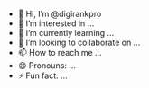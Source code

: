 - 👋 Hi, I’m @digirankpro
- 👀 I’m interested in ...
- 🌱 I’m currently learning ...
- 💞️ I’m looking to collaborate on ...
- 📫 How to reach me ...
- 😄 Pronouns: ...
- ⚡ Fun fact: ...

<!---
Welcome to DigiRankPro! We specialize in SEO, web design, and digital marketing solutions. Explore our projects, resources, and web development contributions aimed at helping businesses grow online.
--->
